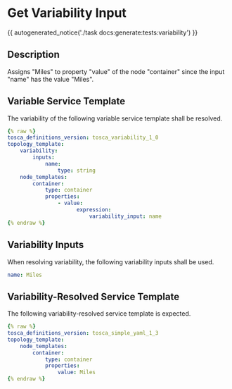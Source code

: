 # Get Variability Input

{{ autogenerated_notice('./task docs:generate:tests:variability') }}

## Description

Assigns "Miles" to property "value" of the node "container" since the input "name" has the value "Miles".

## Variable Service Template

The variability of the following variable service template shall be resolved.

```yaml linenums="1"
{% raw %}
tosca_definitions_version: tosca_variability_1_0
topology_template:
    variability:
        inputs:
            name:
                type: string
    node_templates:
        container:
            type: container
            properties:
                - value:
                      expression:
                          variability_input: name
{% endraw %}
```

## Variability Inputs

When resolving variability, the following variability inputs shall be used.

```yaml linenums="1"
name: Miles
```



## Variability-Resolved Service Template

The following variability-resolved service template is expected.

```yaml linenums="1"
{% raw %}
tosca_definitions_version: tosca_simple_yaml_1_3
topology_template:
    node_templates:
        container:
            type: container
            properties:
                value: Miles
{% endraw %}
```

